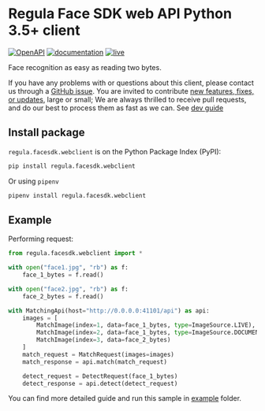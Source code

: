 # Regula Face SDK web API Python 3.5+ client

[![OpenAPI](https://img.shields.io/badge/OpenAPI-defs-8c0a56?style=flat-square)](https://github.com/regulaforensics/FaceSDK-web-openapi)
[![documentation](https://img.shields.io/badge/docs-en-f6858d?style=flat-square)](https://support.regulaforensics.com/hc/en-us/articles/115000916306-Documentation)
[![live](https://img.shields.io/badge/live-demo-0a8c42?style=flat-square)](https://faceapi.regulaforensics.com/)

Face recognition as easy as reading two bytes.

If you have any problems with or questions about this client, please contact us
through a [GitHub issue](https://github.com/regulaforensics/FaceSDK-web-python-client/issues).
You are invited to contribute [new features, fixes, or updates](https://github.com/regulaforensics/FaceSDK-web-python-client/issues?q=is%3Aissue+is%3Aopen+label%3A%22help+wanted%22), large or small; 
We are always thrilled to receive pull requests, and do our best to process them as fast as we can.
See [dev guide](./dev.md)

## Install package
`regula.facesdk.webclient` is on the Python Package Index (PyPI):

```bash
pip install regula.facesdk.webclient
```

Or using `pipenv`
```bash
pipenv install regula.facesdk.webclient
```

## Example
Performing request:

```python
from regula.facesdk.webclient import *

with open("face1.jpg", "rb") as f:
    face_1_bytes = f.read()

with open("face2.jpg", "rb") as f:
    face_2_bytes = f.read()

with MatchingApi(host="http://0.0.0.0:41101/api") as api:
    images = [
        MatchImage(index=1, data=face_1_bytes, type=ImageSource.LIVE),
        MatchImage(index=2, data=face_1_bytes, type=ImageSource.DOCUMENT_RFID),
        MatchImage(index=3, data=face_2_bytes)
    ]
    match_request = MatchRequest(images=images)
    match_response = api.match(match_request)

    detect_request = DetectRequest(face_1_bytes)
    detect_response = api.detect(detect_request)
```

You can find more detailed guide and run this sample in [example](./example) folder.
